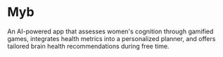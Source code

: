 # Myb
An AI-powered app that assesses women's cognition through gamified games, integrates health metrics into a personalized planner, and offers tailored brain health recommendations during free time.
